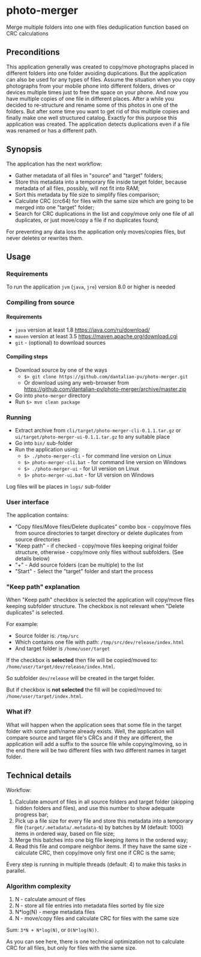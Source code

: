 # photo-merger
Merge multiple folders into one with files deduplication function based on CRC calculations

## Preconditions

This application generally was created to copy/move photographs placed in different folders into one folder avoiding duplications. But the application can also be used for any types of files.
Assume the situation when you copy photographs from your mobile phone into different folders, drives or devices multiple times just to free the space on your phone. And now you have multiple copies of one file in different places. After a while you decided to re-structure and rename some of this photos in one of the folders.
But after some time you want to get rid of this multiple copies and finally make one well structured catalog.
Exactly for this purpose this application was created. The application detects duplications even if a file was renamed or has a different path.

## Synopsis

The application has the next workflow:

* Gather metadata of all files in "source" and "target" folders;
* Store this metadata into a temporary file inside target folder, because metadata of all files, possibly, will not fit into RAM;
* Sort this metadata by file size to simplify files comparison; 
* Calculate CRC (crc64) for files with the same size which are going to be merged into one "target" folder;
* Search for CRC duplications in the list and copy/move only one file of all duplicates, or just move/copy a file if no duplicates found;

For preventing any data loss the application only moves/copies files, but never deletes or rewrites them.

## Usage

### Requirements

To run the application `jvm` (`java`, `jre`) version 8.0 or higher is needed

### Compiling from source

#### Requirements

* `java` version at least 1.8 https://java.com/ru/download/
* `maven` version at least 3.5 https://maven.apache.org/download.cgi
* `git` - (optional) to download sources

#### Compiling steps

* Download source by one of the ways
  * `$> git clone https://github.com/dantalian-pv/photo-merger.git`
  * Or download using any web-browser from https://github.com/dantalian-pv/photo-merger/archive/master.zip
* Go into `photo-merger` directory
* Run `$> mvn clean package`



### Running

* Extract archive from `cli/target/photo-merger-cli-0.1.1.tar.gz` or `ui/target/photo-merger-ui-0.1.1.tar.gz` to any suitable place
* Go into `bin/` sub-folder 
* Run the application using:
  * `$> ./photo-merger-cli` - for command line version on Linux
  * `$> photo-merger-cli.bat` - for command line version on Windows
  * `$> ./photo-merger-ui` - for UI version on Linux
  * `$> photo-merger-ui.bat` - for UI version on Windows

Log files will be places in `logs/` sub-folder

### User interface

The application contains:

* "Copy files/Move files/Delete duplicates" combo box - copy/move files from source directories to target directory or delete duplicates from source directories
* "Keep path" - if checked - copy/move files keeping original folder structure, otherwise - copy/move only files without subfolders. (See details below)
* "+" - Add source folders (can be multiple) to the list
* "Start" - Select the "target" folder and start the process

### "Keep path" explanation

When "Keep path" checkbox is selected the application will copy/move files keeping subfolder structure. The checkbox is not relevant when "Delete duplicates" is selected.

For example:

* Source folder is: `/tmp/src`
* Which contains one file with path: `/tmp/src/dev/release/index.html`
* And target folder is `/home/user/target`

If the checkbox is **selected** then file will be copied/moved to: `/home/user/target/dev/release/index.html`.
 
So subfolder `dev/release` will be created in the target folder.

But if checkbox is **not selected** the fill will be copied/moved to: `/home/user/target/index.html`.

### What if?

What will happen when the application sees that some file in the target folder with some path/name already exists. Well, the application will compare source and target file's CRCs and if they are different, the application will add a suffix to the source file while copying/moving, so in the end there will be two different files with two different names in target folder.

## Technical details

Workflow:

1. Calculate amount of files in all source folders and target folder (skipping hidden folders and files), and use this number to show adequate progress bar;
2. Pick up a file size for every file and store this metadata into a temporary file (`target/.metadata/.metadata-N`) by batches by M (default: 1000) items in ordered way, based on file size;
3. Merge this batches into one big file keeping items in the ordered way;
4. Read this file and compare neighbor items. If they have the same size - calculate CRC, then copy/move only first one if CRC is the same;

Every step is running in multiple threads (default: 4) to make this tasks in parallel.

### Algorithm complexity

1. N - calculate amount of files
2. N - store all file entries into metadata files sorted by file size
3. N*log(N) - merge metadata files
4. N - move/copy files and calculate CRC for files with the same size

Sum: `3*N + N*log(N)`, or `O(N*log(N))`.

As you can see here, there is one technical optimization not to calculate CRC for all files, but only for files with the same size.